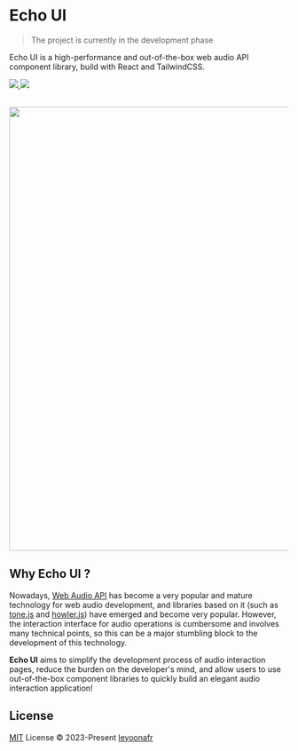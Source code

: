 
# Echo UI

> The project is currently in the development phase

Echo UI is a high-performance and out-of-the-box web audio API component library, build with React and TailwindCSS.

<a href="./ROADMAP.md"> 
  <img src="https://img.shields.io/badge/ROADMAP-ffbe3b?style=flat" />
</a>

<a href="./LICENSE.md"> 
  <img src="https://img.shields.io/badge/License-MIT-ffbe3b?style=flat&labelColor=ffbe3b" />
</a>

</br><img src="https://github.com/codeacme17/echo-ui/assets/67408722/6d423276-3af1-4ebd-b3a6-74ab59752ced" height="800"/>

## Why Echo UI ?

Nowadays, [Web Audio API](https://developer.mozilla.org/en-US/docs/Web/API/Web_Audio_API) has become a very popular and mature technology for web audio development, and libraries based on it (such as [tone.js](https://github.com/Tonejs/Tone.js) and [howler.js](https://github.com/goldfire/howler.js)) have emerged and become very popular. However, the interaction interface for audio operations is cumbersome and involves many technical points, so this can be a major stumbling block to the development of this technology.

**Echo UI** aims to simplify the development process of audio interaction pages, reduce the burden on the developer's mind, and allow users to use out-of-the-box component libraries to quickly build an elegant audio interaction application!

## License

[MIT](./LICENSE) License © 2023-Present [leyoonafr](https://github.com/codeacme17)
